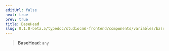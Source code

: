 ```yaml
---
editUrl: false
next: true
prev: true
title: BaseHead
slug: 0.1.0-beta.5/typedoc/studiocms-frontend/components/variables/basehead
---
```


> **BaseHead**: `any`
